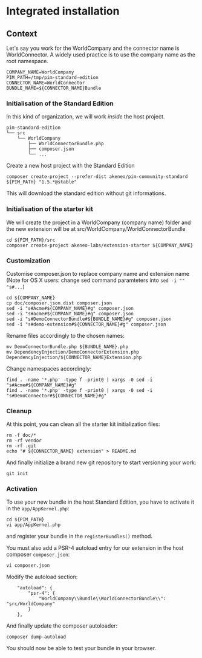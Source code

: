 # Integrated installation

## Context
Let's say you work for the WorldCompany and the connector name is WorldConnector.
A widely used practice is to use the company name as the root namespace.

```
COMPANY_NAME=WorldCompany
PIM_PATH=/tmp/pim-standard-edition
CONNECTOR_NAME=WorldConnector
BUNDLE_NAME=${CONNECTOR_NAME}Bundle
```

### Initialisation of the Standard Edition
In this kind of organization, we will work *inside* the host project.

```
pim-standard-edition
└── src
    └── WorldCompany
        ├── WorldConnectorBundle.php
        ├── composer.json
        └── ...
```

Create a new host project with the Standard Edition

```
composer create-project --prefer-dist akeneo/pim-community-standard ${PIM_PATH} "1.5.*@stable"
```

This will download the standard edition without git informations.

### Initialisation of the starter kit
We will create the project in a WorldCompany (company name) folder and the new extension
will be at src/WorldCompany/WorldConnectorBundle 

```
cd ${PIM_PATH}/src
composer create-project akeneo-labs/extension-starter ${COMPANY_NAME}
```

### Customization
Customise composer.json to replace company name and extension name
(Note for OS X users: change sed command paramteters into `sed -i "" "s#...`)

```
cd ${COMPANY_NAME}
cp doc/composer.json.dist composer.json
sed -i "s#Acme#${COMPANY_NAME}#g" composer.json
sed -i "s#acme#${COMPANY_NAME}#g" composer.json
sed -i "s#DemoConnectorBundle#${BUNDLE_NAME}#g" composer.json
sed -i "s#demo-extension#${CONNECTOR_NAME}#g" composer.json
```

Rename files accordingly to the chosen names:

```
mv DemoConnectorBundle.php ${BUNDLE_NAME}.php
mv DependencyInjection/DemoConnectorExtension.php DependencyInjection/${CONNECTOR_NAME}Extension.php
```

Change namespaces accordingly:

```
find . -name '*.php' -type f -print0 | xargs -0 sed -i "s#Acme#${COMPANY_NAME}#g"
find . -name '*.php' -type f -print0 | xargs -0 sed -i "s#DemoConnector#${CONNECTOR_NAME}#g"
```

### Cleanup
At this point, you can clean all the starter kit initialization files:

```
rm -f doc/*
rm -rf vendor
rm -rf .git
echo "# ${CONNECTOR_NAME} extension" > README.md
```

And finally initialize a brand new git repository to start versioning your work:
 
```
git init
```

### Activation
To use your new bundle in the host Standard Edition, you have to activate it in the `app/AppKernel.php`:

```
cd ${PIM_PATH}
vi app/AppKernel.php
```

and register your bundle in the `registerBundles()` method.

You must also add a PSR-4 autoload entry for our extension in the host composer `composer.json`:

```
vi composer.json
```

Modify the autoload section:

```
    "autoload": {
        "psr-4": {
            "WorldCompany\\Bundle\\WorldConnectorBundle\\": "src/WorldCompany"
        }
    },
```

And finally update the composer autoloader: 

```
composer dump-autoload
```

You should now be able to test your bundle in your browser.

